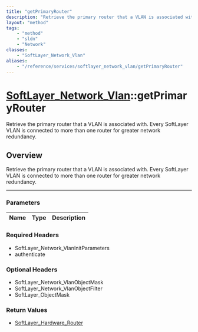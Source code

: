 ```yaml
---
title: "getPrimaryRouter"
description: "Retrieve the primary router that a VLAN is associated with. Every SoftLayer VLAN is connected to more than one router fo... "
layout: "method"
tags:
    - "method"
    - "sldn"
    - "Network"
classes:
    - "SoftLayer_Network_Vlan"
aliases:
    - "/reference/services/softlayer_network_vlan/getPrimaryRouter"
---
```

# [SoftLayer_Network_Vlan](/reference/services/SoftLayer_Network_Vlan)::getPrimaryRouter


Retrieve the primary router that a VLAN is associated with. Every SoftLayer VLAN is connected to more than one router for greater network redundancy.


## Overview 
Retrieve the primary router that a VLAN is associated with. Every SoftLayer VLAN is connected to more than one router for greater network redundancy.

-----

### Parameters 
|Name | Type | Description |
| --- | --- | --- |


### Required Headers
* SoftLayer_Network_VlanInitParameters
* authenticate


### Optional Headers
* SoftLayer_Network_VlanObjectMask
* SoftLayer_Network_VlanObjectFilter
* SoftLayer_ObjectMask

### Return Values
* <a href='/reference/datatypes/SoftLayer_Hardware_Router'>SoftLayer_Hardware_Router </a>




